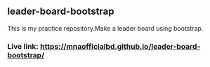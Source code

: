 ## leader-board-bootstrap
This is my practice repository.Make a leader board using bootstrap. 
### Live link: https://mnaofficialbd.github.io/leader-board-bootstrap/
